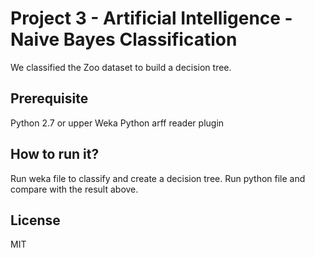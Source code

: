 # Project 3 - Artificial Intelligence - Naive Bayes Classification
We classified the Zoo dataset to build a decision tree. 
## Prerequisite
Python 2.7 or upper
Weka
Python arff reader plugin
## How to run it?
Run weka file to classify and create a decision tree.
Run python file and compare with the result above.
## License
MIT

